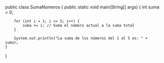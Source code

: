 public class SumaNumeros {
    public static void main(String[] args) {
        int suma = 0;

        for (int i = 1; i <= 5; i++) {
            suma += i; // Suma el número actual a la suma total
        }

        System.out.println("La suma de los números del 1 al 5 es: " + suma);
    }
}
